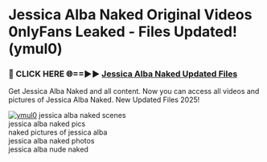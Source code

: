 # Jessica Alba Naked Original Videos 0nlyFans Leaked - Files Updated! (ymul0)

<h3>🔴 CLICK HERE 🌐==►► <a href="https://tinyurl.com/yckcrads" rel="nofollow">Jessica Alba Naked Updated Files</a></h3>

Get Jessica Alba Naked and all content. Now you can access all videos and pictures of Jessica Alba Naked. New Updated Files 2025!

[![ymul0](https://i.imgur.com/hpKpOFt.gif)](https://tinyurl.com/yckcrads)
jessica alba naked scenes<br>
jessica alba naked pics<br>
naked pictures of jessica alba<br>
jessica alba naked photos<br>
jessica alba nude naked